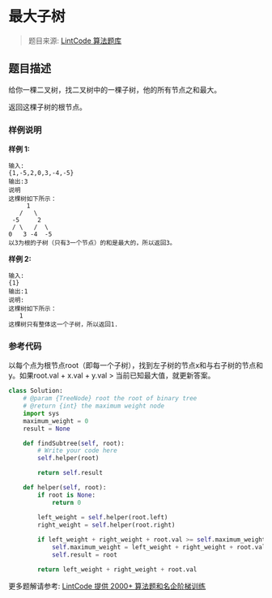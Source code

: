 # 最大子树
 > 题目来源: [LintCode 算法题库](https://www.lintcode.com/problem/maximum-subtree/?utm_source=sc-github-wzz)
 ## 题目描述
 给你一棵二叉树，找二叉树中的一棵子树，他的所有节点之和最大。

返回这棵子树的根节点。
 ### 样例说明
 **样例 1:**

```
输入:
{1,-5,2,0,3,-4,-5}
输出:3
说明
这棵树如下所示：
     1
   /   \
 -5     2
 / \   /  \
0   3 -4  -5
以3为根的子树（只有3一个节点）的和是最大的，所以返回3。
```

**样例 2:**

```
输入:
{1}
输出:1
说明:
这棵树如下所示：
   1
这棵树只有整体这一个子树，所以返回1.
```
 ### 参考代码
 以每个点为根节点root（即每一个子树），找到左子树的节点x和与右子树的节点和y。如果root.val + x.val + y.val > 当前已知最大值，就更新答案。
```python
class Solution:
    # @param {TreeNode} root the root of binary tree
    # @return {int} the maximum weight node
    import sys
    maximum_weight = 0
    result = None

    def findSubtree(self, root):
        # Write your code here
        self.helper(root)

        return self.result

    def helper(self, root):
        if root is None:
            return 0

        left_weight = self.helper(root.left)
        right_weight = self.helper(root.right)
        
        if left_weight + right_weight + root.val >= self.maximum_weight or self.result is None:
            self.maximum_weight = left_weight + right_weight + root.val
            self.result = root

        return left_weight + right_weight + root.val
```
 更多题解请参考: [LintCode 提供 2000+ 算法题和名企阶梯训练](https://www.lintcode.com/problem/?utm_source=sc-github-wzz)